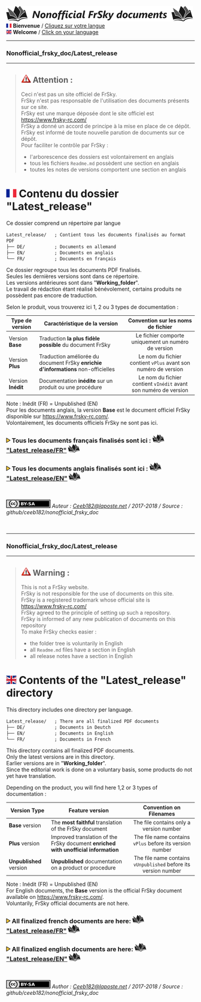 [![Logo Dépos](_media/Logo-NonofficialFrSkydocuments-h41.png "Traductions de documents FrSky")](https://github.com/Ceeb182/Nonofficial_frsky_doc)  
[![Flag FR>](_media/Flag_FRh11.png "Français")](#FR_Section) **Bienvenue** / [Cliquez sur votre langue](#FR_Section)  
[![Flag EN>](_media/Flag_ENh11.png "English")](#EN_Section) **Welcome** / [Click on your language](#EN_Section)  

----------------------------------------------------------------------------------

### Nonofficial\_frsky\_doc/Latest_release <a name="FR_Section"></a>  

----------------------------------------------------------------------------------

>## ![Warning>](_media/Logo-warning.png "Mise en garde") Attention :  
>Ceci n'est pas un site officiel de FrSky.  
>FrSky n'est pas responsable de l'utilisation des documents présents sur ce site.  
>FrSky est une marque déposée dont le site officiel est https://www.frsky-rc.com/  
>FrSky a donné un accord de principe à la mise en place de ce dépôt.  
>FrSky est informé de toute nouvelle parution de documents sur ce dépôt.  
>Pour faciliter le contrôle par FrSky :  
>- l'arborescence des dossiers est volontairement en anglais  
>- tous les fichiers `Readme.md` possèdent une section en anglais  
>- toutes les notes de versions comportent une section en anglais  


# ![Flag FR>](_media/Flag_FR.png "Français") Contenu du dossier "Latest_release" 
Ce dossier comprend un répertoire par langue  
```
Latest_release/   ; Contient tous les documents finalisés au format PDF
├── DE/           ; Documents en allemand  
├── EN/           ; Documents en anglais  
└── FR/           ; Documents en français
```  
Ce dossier regroupe tous les documents PDF finalisés.  
Seules les dernières versions sont dans ce répertoire.  
Les versions antérieures sont dans "**Working\_folder**".  
Le travail de rédaction étant réalisé bénévolement, certains produits ne possèdent pas encore de traduction.

Selon le produit, vous trouverez ici 1, 2 ou 3 types de documentation :

| Type de version   | Caractéristique de la version                                                    | Convention sur les noms de fichier                          |
|-------------------|----------------------------------------------------------------------------------|:-----------------------------------------------------------:|
| Version **Base**  |Traduction **la plus fidèle possible** du document FrSky                          |Le fichier comporte uniquement un numéro de version          |
| Version **Plus**  |Traduction améliorée du document FrSky **enrichie d'informations** non-officielles|Le nom du fichier contient `vPlus` avant son numéro de version  |
| Version **Inédit**|Documentation **inédite** sur un produit ou une procédure                         |Le nom du fichier contient `vInédit` avant son numéro de version|  

Note : Inédit (FR) = Unpublished (EN)  
Pour les documents anglais, la version **Base** est le document officiel FrSky disponible sur https://www.frsky-rc.com/.  
Volontairement, les documents officiels FrSky ne sont pas ici.  

### ![Puce>](_media/Logo-PuceTriJN.png) Tous les documents français finalisés sont ici : ![Book](_media/Logo-Book.png "Doc PDF") ["Latest_release/FR"](FR) ![Book](_media/Logo-Book.png "Doc PDF")
### ![Puce>](_media/Logo-PuceTriJN.png) Tous les documents anglais finalisés sont ici : ![Book](_media/Logo-Book.png "Doc PDF") ["Latest_release/EN"](EN) ![Book](_media/Logo-Book.png "Doc PDF")

<br>

![<Logo CCBYSA>](_media/Logo-CCBYSAh22.png "Creatice Commons By Sa") *Auteur : Ceeb182@laposte.net / 2017-2018 / Source : github/ceeb182/nonofficial_frsky_doc*
<br>
<br>
<br>

-------------

### Nonofficial\_frsky\_doc/Latest_release <a name="EN_Section"></a>  

-------------


>## ![Warning>](_media/Logo-warning.png "Warning") Warning :<a name="FR_Section"></a>
>This is not a FrSky website.  
>FrSky is not responsible for the use of documents on this site.  
>FrSky is a registered trademark whose official site is https://www.frsky-rc.com/  
>FrSky agreed to the principle of setting up such a repository.  
>FrSky is informed of any new publication of documents on this repository  
>To make FrSky checks easier :  
>- the folder tree is voluntarily in English  
>- all `Readme.md` files have a section in English  
>- all release notes have a section in English  

# ![Flag EN>](_media/Flag_EN.png "English") Contents of the "Latest_release" directory
This directory includes one directory per language.  
```
Latest_release/   ; There are all finalized PDF documents  
├── DE/           ; Documents in Deutch  
├── EN/           ; Documents in English  
└── FR/           ; Documents in French  
```  
This directory contains all finalized PDF documents.  
Only the latest versions are in this directory.  
Earlier versions are in "**Working\_folder**".  
Since the editorial work is done on a voluntary basis, some products do not yet have translation.  

Depending on the product, you will find here 1,2 or 3 types of documentation :  

| Version Type      | Feature version                                                                   | Convention on Filenames                                     |
|-------------------|-----------------------------------------------------------------------------------|:-----------------------------------------------------------:|
| **Base** version  |The **most faithful** translation of the FrSky document                            |The file contains only a version number                      |
| **Plus** version  |Improved translation of the FrSky document **enriched with unofficial information**|The file name contains `vPlus` before its version number     |
| **Unpublished** version|**Unpublished** documentation on a product or procedure                            |The file name contains `vUnpublished` before its version number   |  

Note : Inédit (FR) = Unpublished (EN)  
For English documents, the **Base** version is the official FrSky document available on https://www.frsky-rc.com/.  
Voluntarily, FrSky official documents are not here.  

### ![Puce>](_media/Logo-PuceTriJN.png) All finalized french documents are here: ![Book](_media/Logo-Book.png "Doc PDF") ["Latest_release/FR"](FR) ![Book](_media/Logo-Book.png "Doc PDF")
### ![Puce>](_media/Logo-PuceTriJN.png) All finalized english documents are here: ![Book](_media/Logo-Book.png "Doc PDF") ["Latest_release/EN"](EN) ![Book](_media/Logo-Book.png "Doc PDF")
<br>

![<Logo CCBYSA>](_media/Logo-CCBYSAh22.png "Creatice Commons By Sa") *Author : Ceeb182@laposte.net / 2017-2018 / Source : github/ceeb182/nonofficial_frsky_doc*